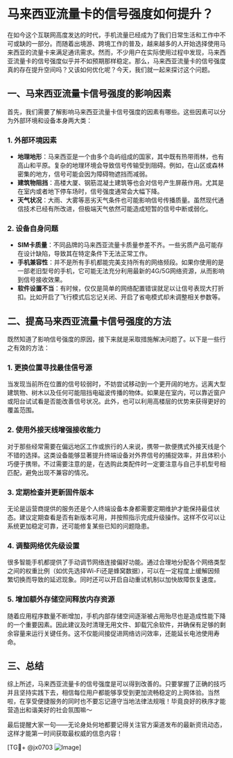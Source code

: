 # 马来西亚流量卡的信号强度如何提升？

在如今这个互联网高度发达的时代，手机流量已经成为了我们日常生活和工作中不可或缺的一部分。而随着出境游、跨境工作的普及，越来越多的人开始选择使用马来西亚的流量卡来满足通讯需求。然而，不少用户在实际使用过程中发现，马来西亚流量卡的信号强度似乎并不如预期那样稳定。那么，马来西亚流量卡的信号强度真的存在提升空间吗？又该如何优化呢？今天，我们就一起来探讨这个问题。

## 一、马来西亚流量卡信号强度的影响因素

首先，我们需要了解影响马来西亚流量卡信号强度的因素有哪些。这些因素可以分为外部环境和设备本身两大类：

### 1. 外部环境因素
- **地理地形**：马来西亚是一个由多个岛屿组成的国家，其中既有热带雨林，也有高山和平原。复杂的地理环境会导致信号传输受到阻碍。例如，在山区或森林密集的地方，信号可能会因为障碍物遮挡而减弱。
- **建筑物阻挡**：高楼大厦、钢筋混凝土建筑等也会对信号产生屏蔽作用。尤其是在室内或者地下停车场时，信号强度通常会大幅下降。
- **天气状况**：大雨、大雾等恶劣天气条件也可能影响信号传播质量。虽然现代通信技术已经有所改进，但极端天气依然可能造成短暂的信号中断或弱化。

### 2. 设备自身问题
- **SIM卡质量**：不同品牌的马来西亚流量卡质量参差不齐。一些劣质产品可能存在设计缺陷，导致其在特定条件下无法正常工作。
- **手机兼容性**：并不是所有手机都能完美支持所有的网络频段。如果你使用的是一部老旧型号的手机，它可能无法充分利用最新的4G/5G网络资源，从而影响到信号接收效果。
- **软件设置不当**：有时候，仅仅是简单的网络配置错误就足以让信号表现大打折扣。比如开启了飞行模式后忘记关闭、开启了省电模式却未调整相关参数等。

## 二、提高马来西亚流量卡信号强度的方法

既然知道了影响信号强度的原因，接下来就是采取措施解决问题了。以下是一些行之有效的方法：

### 1. 更换位置寻找最佳信号源
当发现当前所在位置的信号较弱时，不妨尝试移动到一个更开阔的地方。远离大型建筑物、树木以及任何可能阻挡电磁波传播的物体。如果是在室内，可以靠近窗户或阳台试试看是否能改善信号状况。此外，也可以利用高楼层的优势来获得更好的覆盖范围。

### 2. 使用外接天线增强接收能力
对于那些经常需要在偏远地区工作或旅行的人来说，携带一款便携式外接天线是个不错的选择。这类设备能够显著提升终端设备对外界信号的捕捉效率，并且体积小巧便于携带。不过需要注意的是，在选购此类配件时一定要注意与自己手机型号相匹配，避免出现不兼容的情况。

### 3. 定期检查并更新固件版本
无论是运营商提供的服务还是个人终端设备本身都需要定期维护才能保持最佳状态。建议定期查看是否有新版本可用，并按照指示完成升级操作。这样不仅可以让系统更加稳定可靠，还可能修复某些已知的问题隐患。

### 4. 调整网络优先级设置
很多智能手机都提供了手动调节网络连接偏好功能。通过合理地分配各个网络类型之间的权重比例（如优先选择Wi-Fi还是蜂窝数据），可以在一定程度上缓解因频繁切换而导致的延迟现象。同时还可以开启自动重试机制以加快故障恢复速度。

### 5. 增加额外存储空间释放内存资源
随着应用程序数量不断增加，手机内部存储空间逐渐被占用殆尽也是造成性能下降的一个重要因素。因此建议及时清理无用文件、卸载冗余软件，并确保有足够的剩余容量来运行关键任务。这不仅能间接促进网络访问效率，还能延长电池使用寿命。

## 三、总结

综上所述，马来西亚流量卡的信号强度是可以得到改善的。只要掌握了正确的技巧并且坚持实践下去，相信每位用户都能够享受到更加流畅稳定的上网体验。当然啦，在享受便捷服务的同时也不要忘记遵守当地法律法规哦！毕竟良好的秩序才能营造出和谐美好的社会氛围嘛～

最后提醒大家一句——无论身处何地都要记得关注官方渠道发布的最新资讯动态，这样才能第一时间获取最权威的信息内容！

[TG💪+ @jx0703 ![Image](https://github.com/user-attachments/assets/dbca1d08-cadb-493c-b0ec-ad6f7a83f270)]